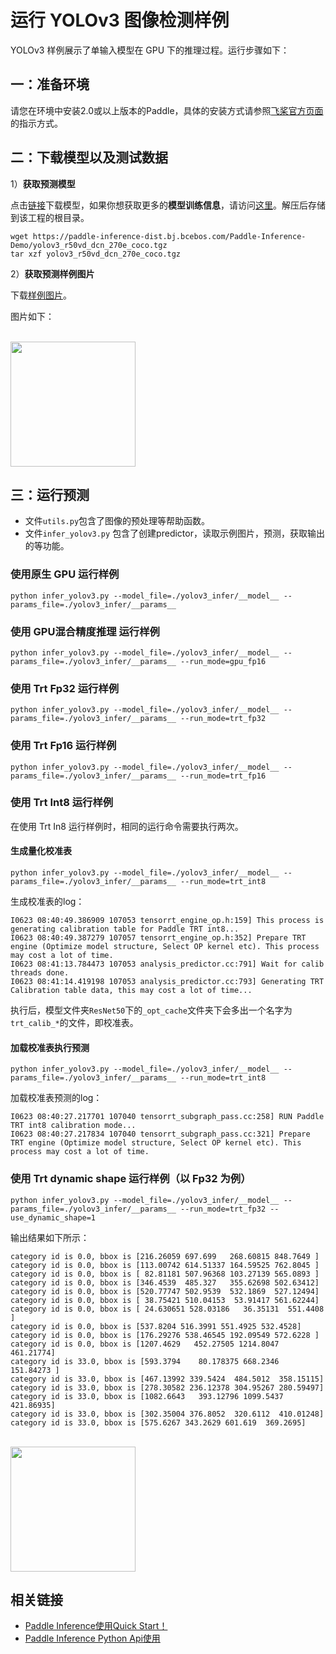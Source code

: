 # 运行 YOLOv3 图像检测样例

YOLOv3 样例展示了单输入模型在 GPU 下的推理过程。运行步骤如下：

## 一：准备环境

请您在环境中安装2.0或以上版本的Paddle，具体的安装方式请参照[飞桨官方页面](https://www.paddlepaddle.org.cn/)的指示方式。

## 二：下载模型以及测试数据

1）**获取预测模型**

点击[链接](https://paddle-inference-dist.bj.bcebos.com/Paddle-Inference-Demo/yolov3_r50vd_dcn_270e_coco.tgz)下载模型，如果你想获取更多的**模型训练信息**，请访问[这里](https://github.com/PaddlePaddle/PaddleDetection)。解压后存储到该工程的根目录。

```
wget https://paddle-inference-dist.bj.bcebos.com/Paddle-Inference-Demo/yolov3_r50vd_dcn_270e_coco.tgz
tar xzf yolov3_r50vd_dcn_270e_coco.tgz
```

2）**获取预测样例图片**

下载[样例图片](https://paddle-inference-dist.bj.bcebos.com/inference_demo/images/kite.jpg)。

图片如下：
<p align="left">
    <br>
<img src='https://paddle-inference-dist.bj.bcebos.com/inference_demo/images/kite.jpg' width = "200" height = "200">
    <br>
<p>

## 三：运行预测

- 文件`utils.py`包含了图像的预处理等帮助函数。
- 文件`infer_yolov3.py` 包含了创建predictor，读取示例图片，预测，获取输出的等功能。

### 使用原生 GPU 运行样例

```shell
python infer_yolov3.py --model_file=./yolov3_infer/__model__ --params_file=./yolov3_infer/__params__
```
### 使用 GPU混合精度推理 运行样例

```shell
python infer_yolov3.py --model_file=./yolov3_infer/__model__ --params_file=./yolov3_infer/__params__ --run_mode=gpu_fp16 
```

### 使用 Trt Fp32 运行样例

```shell
python infer_yolov3.py --model_file=./yolov3_infer/__model__ --params_file=./yolov3_infer/__params__ --run_mode=trt_fp32
```

### 使用 Trt Fp16 运行样例

```shell
python infer_yolov3.py --model_file=./yolov3_infer/__model__ --params_file=./yolov3_infer/__params__ --run_mode=trt_fp16
```

### 使用 Trt Int8 运行样例

在使用 Trt In8 运行样例时，相同的运行命令需要执行两次。

#### 生成量化校准表

```shell
python infer_yolov3.py --model_file=./yolov3_infer/__model__ --params_file=./yolov3_infer/__params__ --run_mode=trt_int8
```

生成校准表的log：
```
I0623 08:40:49.386909 107053 tensorrt_engine_op.h:159] This process is generating calibration table for Paddle TRT int8...
I0623 08:40:49.387279 107057 tensorrt_engine_op.h:352] Prepare TRT engine (Optimize model structure, Select OP kernel etc). This process may cost a lot of time.
I0623 08:41:13.784473 107053 analysis_predictor.cc:791] Wait for calib threads done.
I0623 08:41:14.419198 107053 analysis_predictor.cc:793] Generating TRT Calibration table data, this may cost a lot of time...
```

执行后，模型文件夹`ResNet50`下的`_opt_cache`文件夹下会多出一个名字为`trt_calib_*`的文件，即校准表。

#### 加载校准表执行预测

```shell
python infer_yolov3.py --model_file=./yolov3_infer/__model__ --params_file=./yolov3_infer/__params__ --run_mode=trt_int8
```

加载校准表预测的log：
```
I0623 08:40:27.217701 107040 tensorrt_subgraph_pass.cc:258] RUN Paddle TRT int8 calibration mode...
I0623 08:40:27.217834 107040 tensorrt_subgraph_pass.cc:321] Prepare TRT engine (Optimize model structure, Select OP kernel etc). This process may cost a lot of time.
```

### 使用 Trt dynamic shape 运行样例（以 Fp32 为例）

```shell
python infer_yolov3.py --model_file=./yolov3_infer/__model__ --params_file=./yolov3_infer/__params__ --run_mode=trt_fp32 --use_dynamic_shape=1
```

输出结果如下所示：

```
category id is 0.0, bbox is [216.26059 697.699   268.60815 848.7649 ]
category id is 0.0, bbox is [113.00742 614.51337 164.59525 762.8045 ]
category id is 0.0, bbox is [ 82.81181 507.96368 103.27139 565.0893 ]
category id is 0.0, bbox is [346.4539  485.327   355.62698 502.63412]
category id is 0.0, bbox is [520.77747 502.9539  532.1869  527.12494]
category id is 0.0, bbox is [ 38.75421 510.04153  53.91417 561.62244]
category id is 0.0, bbox is [ 24.630651 528.03186   36.35131  551.4408  ]
category id is 0.0, bbox is [537.8204 516.3991 551.4925 532.4528]
category id is 0.0, bbox is [176.29276 538.46545 192.09549 572.6228 ]
category id is 0.0, bbox is [1207.4629   452.27505 1214.8047   461.21774]
category id is 33.0, bbox is [593.3794    80.178375 668.2346   151.84273 ]
category id is 33.0, bbox is [467.13992 339.5424  484.5012  358.15115]
category id is 33.0, bbox is [278.30582 236.12378 304.95267 280.59497]
category id is 33.0, bbox is [1082.6643   393.12796 1099.5437   421.86935]
category id is 33.0, bbox is [302.35004 376.8052  320.6112  410.01248]
category id is 33.0, bbox is [575.6267 343.2629 601.619  369.2695]
```

<p align="left">
    <br>
<img src='https://paddle-inference-dist.bj.bcebos.com/inference_demo/images/kite_res.jpg' width = "200" height = "200">
    <br>
<p>


## 相关链接
- [Paddle Inference使用Quick Start！]()
- [Paddle Inference Python Api使用]()

